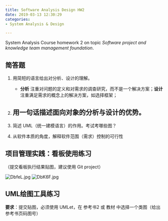 ```yaml
---
title: Software Analysis Design HW2
date: 2019-03-13 12:30:29
categories:
- System Analysis & Design

---
```


System Analysis Course homework 2 on topic *Software project and knowledge team management foundation*.



## 简答题

1. 用简短的语言给出对分析、设计的理解。
   - **分析** 注重对问题的定义和对需求的调查研究，而不是一个解决方案；**设计**注重满足需求的概念上的解决方案，如选择框架；

2. 用一句话描述面向对象的分析与设计的优势。
   - 

3. 简述 UML（统一建模语言）的作用。考试考哪些图？

4. 从软件本质的角度，解释软件范围（需求）控制的可行性

## 项目管理实践：看板使用练习

（提交看板执行结果贴图，建议使用 Git project）

![DbfeL.jpg](https://ww1.yunjiexi.club/2019/03/13/DbfeL.jpg)
![DbK6F.jpg](https://ww1.yunjiexi.club/2019/03/13/DbK6F.jpg)

## UML绘图工具练习

**要求**：提交贴图，必须使用 UMLet，在 参考书2 或 教材 中选择一个类图（给出参考书页码图号）